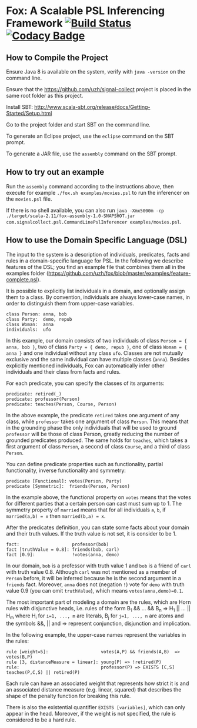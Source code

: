 Fox: A Scalable PSL Inferencing Framework [![Build Status](https://travis-ci.org/uzh/fox.svg?branch=master)](https://travis-ci.org/uzh/fox/branches) [![Codacy Badge](https://www.codacy.com/project/badge/31c2972e3ae440e4ba80d7cd55759bc0)](https://www.codacy.com/public/uzh/fox)
=====================================================

How to Compile the Project
--------------------------
Ensure Java 8 is available on the system, verify with `java -version` on the command line.

Ensure that the https://github.com/uzh/signal-collect project is placed in the same root folder as this project. 

Install SBT: http://www.scala-sbt.org/release/docs/Getting-Started/Setup.html

Go to the project folder and start SBT on the command line.

To generate an Eclipse project, use the `eclipse` command on the SBT prompt.

To generate a JAR file, use the `assembly` command on the SBT prompt.


How to try out an example
-------------------------

Run the `assembly` command according to the instructions above, then execute for example `./fox.sh examples/movies.psl` to run the inferencer on the `movies.psl` file.

If there is no shell available, you can also run `java -Xmx5000m -cp ./target/scala-2.11/fox-assembly-1.0-SNAPSHOT.jar com.signalcollect.psl.CommandLinePslInferencer examples/movies.psl`.


How to use the Domain Specific Language (DSL)
---------------------------------------------
The input to the system is a description of individuals, predicates, facts and rules in a domain-specific language for PSL. In the following we describe features of the DSL; you find an example file that combines them all in the examples folder (https://github.com/uzh/fox/blob/master/examples/feature-complete.psl).

It is possible to explicitly list individuals in a domain, and optionally assign them to a class. By convention, individuals are always lower-case names, in order to distinguish them from upper-case variables.

```
class Person: anna, bob
class Party:  demo, repub
class Woman:  anna
individuals:  ufo
```

In this example, our domain consists of two individuals of class `Person = { anna, bob }`, two of class `Party = { demo, repub }`, one of class `Woman = { anna }` and one individual without any class `ufo`.
Classes are not mutually exclusive and the same individual can have multiple classes (`anna`).
Besides explicitly mentioned individuals, Fox can automatically infer other individuals and their class from facts and rules.

For each predicate, you can specify the classes of its arguments:

```
predicate: retired(_)
predicate: professor(Person)
predicate: teaches(Person, Course, Person)
```

In the above example, the predicate `retired` takes one argument of any class, while `professor` takes one argument of class `Person`. This means that in the grounding phase the only individuals that will be used to ground `professor` will be those of class Person, greatly reducing the number of grounded predicates produced.
The same holds for `teaches`, which takes a first argument of class `Person`, a second of class `Course`, and a third of class `Person`.

You can define predicate properties such as functionality, partial functionality, inverse functionality and symmetry:

```
predicate [Functional]: votes(Person, Party)
predicate [Symmetric]:  friends(Person, Person)
```

In the example above, the functional property on `votes` means that the votes for different parties that a certain person can cast must sum up to 1. The symmetry property of `married` means that for all individuals `a`, `b`, if `married(a,b) = x` then `married(b,a) = x`. 

After the predicates definition, you can state some facts about your domain and their truth values. If the truth value is not set, it is consider to be 1.

```
fact:                    professor(bob)
fact [truthValue = 0.8]: friends(bob, carl)
fact [0.9]:              !votes(anna, demo)
```

In our domain, `bob` is a professor with truth value 1 and `bob` is a friend of `carl` with truth value 0.8. Although `carl` was not mentioned as a member of `Person` before, it will be inferred because he is the second argument in a `friends` fact.  Moreover, `anna` does not (negation `!`) vote for `demo` with truth value 0.9 (you can omit `truthValue`), which means `votes(anna,demo)=0.1`.

The most important part of modeling a domain are the rules, which are Horn rules with disjunctive heads, i.e. rules of the form 
B<sub>1</sub>  &&  ...  &&  B<sub>n</sub> => H<sub>1</sub> || ... || H<sub>m</sub>
where H<sub>i</sub> for `i=1, ..., m` are literals, B<sub>j</sub> for `j=1, ..., n` are atoms and the symbols &&, || and => represent conjunction, disjunction and implication.

In the following example, the upper-case names represent the variables in the rules:
```
rule [weight=5]:                    votes(A,P) && friends(A,B)  => votes(B,P)
rule [3, distanceMeasure = linear]: young(P) => !retired(P)
rule:                               professor(P) => EXISTS [C,S] teaches(P,C,S) || retired(P)
```

Each rule can have an associated weight that represents how strict it is and an associated distance measure (e.g. linear, squared) that describes the shape of the penalty function for breaking this rule.

There is also the existential quantifier `EXISTS [variables]`, which can only appear in the head. Moreover, if the weight is not specified, the rule is considered to be a hard rule.
